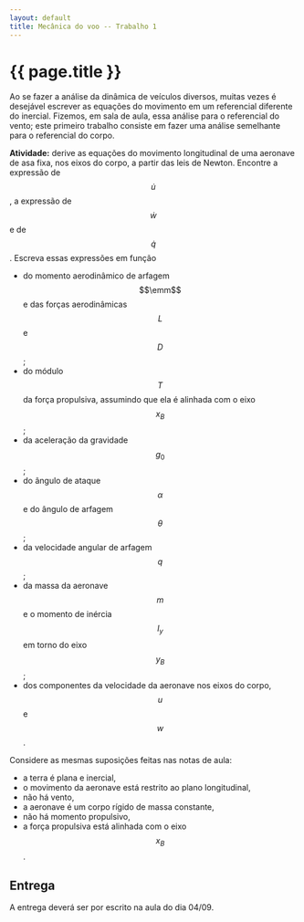 ```yaml
---
layout: default
title: Mecânica do voo -- Trabalho 1
---
```


{{ page.title }}
================

Ao se fazer a análise da dinâmica de veículos diversos, muitas vezes é desejável
escrever as equações do movimento em um referencial diferente do inercial.
Fizemos, em sala de aula, essa análise para o referencial do vento;
este primeiro trabalho consiste em fazer uma análise semelhante para o
referencial do corpo.

**Atividade:**
derive as equações do movimento longitudinal de uma aeronave de asa fixa,
nos eixos do corpo, a partir das leis de Newton.
Encontre a expressão de $$\dot u$$, a expressão de $$\dot w$$ e de $$\dot q$$.
Escreva essas expressões em função

* do momento aerodinâmico de arfagem $$\emm$$ e das forças aerodinâmicas
  $$L$$ e $$D$$;
* do módulo $$T$$ da força propulsiva, assumindo que ela é alinhada com
  o eixo $$x_B$$;
* da aceleração da gravidade $$g_0$$;
* do ângulo de ataque $$\alpha$$ e do ângulo de arfagem $$\theta$$;
* da velocidade angular de arfagem $$q$$;
* da massa da aeronave $$m$$ e o momento de inércia $$I_y$$ em torno do eixo
  $$y_B$$;
* dos componentes da velocidade da aeronave nos eixos do corpo, 
  $$u$$ e $$w$$.

Considere as mesmas suposições feitas nas notas de aula:
* a terra é plana e inercial,
* o movimento da aeronave está restrito ao plano longitudinal,
* não há vento,
* a aeronave é um corpo rígido de massa constante,
* não há momento propulsivo,
* a força propulsiva está alinhada com o eixo $$x_B$$.

Entrega
-------
A entrega deverá ser por escrito na aula do dia 04/09.
